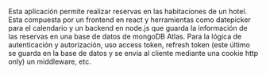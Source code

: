 Esta aplicación permite realizar reservas en las habitaciones de un hotel. 
Esta compuesta por un frontend en react y herramientas como datepicker para el calendario y un backend en node.js que guarda la información de las reservas en una base de datos de mongoDB Atlas.
Para la lógica de autenticación y autorización, uso access token, refresh token (este último se guarda en la base de datos y se envía al cliente mediante una cookie http only) un middleware, etc.
